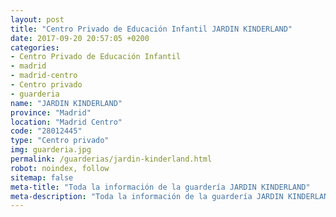 ```yaml
---
layout: post
title: "Centro Privado de Educación Infantil JARDIN KINDERLAND"
date: 2017-09-20 20:57:05 +0200
categories:
- Centro Privado de Educación Infantil
- madrid
- madrid-centro
- Centro privado
- guarderia
name: "JARDIN KINDERLAND"
province: "Madrid"
location: "Madrid Centro"
code: "28012445"
type: "Centro privado"
img: guarderia.jpg
permalink: /guarderias/jardin-kinderland.html
robot: noindex, follow
sitemap: false
meta-title: "Toda la información de la guardería JARDIN KINDERLAND"
meta-description: "Toda la información de la guardería JARDIN KINDERLAND"
---
```

